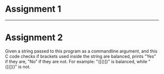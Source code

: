 # Assignment 1

---
# Assignment 2
Given a string passed to this program as a commandline argument,
and this C code checks if brackets used inside the string are balanced, 
prints "Yes" if they are, "No" if they are not.
For example: "{[()]}" is balanced, while "{[(])}" is not.
